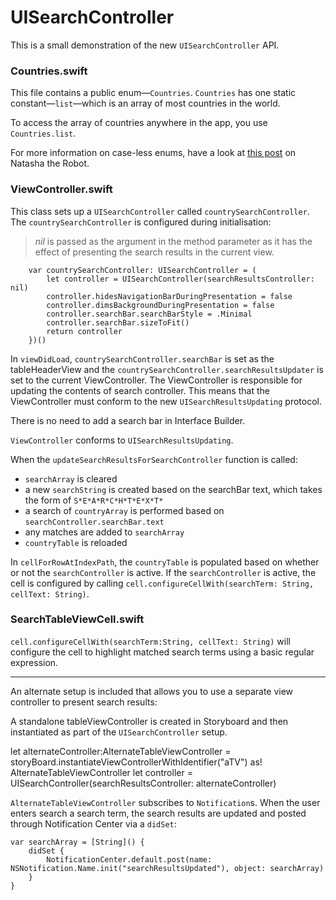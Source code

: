 # UISearchController

This is a small demonstration of the new `UISearchController` API. 

### Countries.swift
This file contains a public enum—`Countries`. `Countries` has one static constant—`list`—which is an array of most countries in the world.

To access the array of countries anywhere in the app, you use `Countries.list`.

For more information on case-less enums, have a look at [this post](https://www.natashatherobot.com/swift-enum-no-cases/ "Natasha the Robot") on Natasha the Robot.

### ViewController.swift
This class sets up a `UISearchController` called `countrySearchController`. The `countrySearchController` is configured during initialisation:

> *nil* is passed as the argument in the method parameter as it has the effect of presenting the search results in the current view.

        var countrySearchController: UISearchController = (
            let controller = UISearchController(searchResultsController: nil)
            controller.hidesNavigationBarDuringPresentation = false
            controller.dimsBackgroundDuringPresentation = false
            controller.searchBar.searchBarStyle = .Minimal
            controller.searchBar.sizeToFit()
            return controller
        })()


In `viewDidLoad`, `countrySearchController.searchBar` is  set as the tableHeaderView and the `countrySearchController.searchResultsUpdater` is set to the current ViewController. The ViewController is responsible for updating the contents of search controller. This means that the ViewController must conform to the new `UISearchResultsUpdating` protocol. 

There is no need to add a search bar in Interface Builder.

`ViewController` conforms to `UISearchResultsUpdating`.

When the `updateSearchResultsForSearchController` function is called:
- `searchArray` is cleared
- a new `searchString` is created based on the searchBar text, which takes the form of `S*E*A*R*C*H*T*E*X*T*`
- a search of `countryArray` is performed based on `searchController.searchBar.text`
- any matches are added to `searchArray`
- `countryTable` is reloaded

In `cellForRowAtIndexPath`, the `countryTable` is populated based on whether or not the `searchController` is active. If the `searchController` is active, the cell is configured by calling 
`cell.configureCellWith(searchTerm: String, cellText: String)`. 


### SearchTableViewCell.swift
`cell.configureCellWith(searchTerm:String, cellText: String)` will configure the cell to highlight matched search terms using a basic regular expression.

---

An alternate setup is included that allows you to use a separate view controller to present search results:

A standalone tableViewController is created in Storyboard and then instantiated as part of the `UISearchController` setup.

let alternateController:AlternateTableViewController = storyBoard.instantiateViewControllerWithIdentifier("aTV") as! AlternateTableViewController
let controller = UISearchController(searchResultsController: alternateController)

`AlternateTableViewController` subscribes to `Notification`s. When the user enters search a search term, the search results are updated and posted through Notification Center via a `didSet`:

```
var searchArray = [String]() {
    didSet {
        NotificationCenter.default.post(name: NSNotification.Name.init("searchResultsUpdated"), object: searchArray)
    }
}
```


